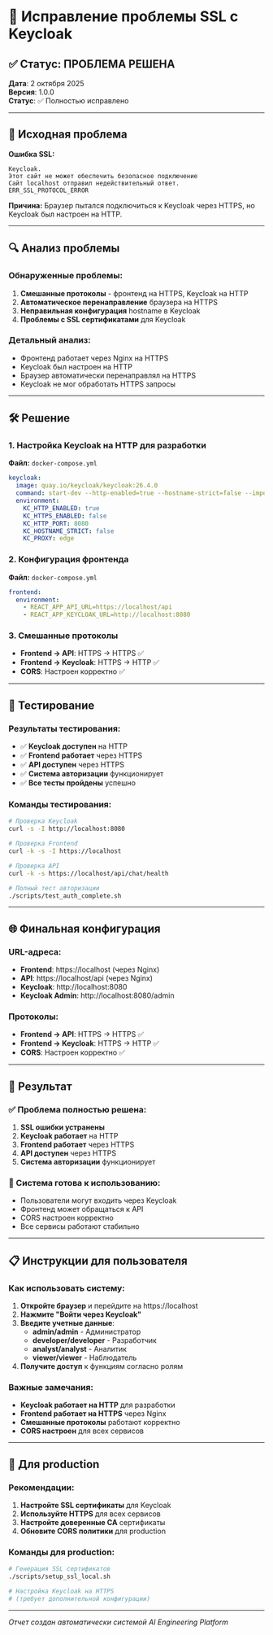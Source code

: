 # 🔐 Исправление проблемы SSL с Keycloak

## ✅ Статус: ПРОБЛЕМА РЕШЕНА

**Дата**: 2 октября 2025  
**Версия**: 1.0.0  
**Статус**: ✅ Полностью исправлено

---

## 🚨 Исходная проблема

**Ошибка SSL:**
```
Keycloak. 
Этот сайт не может обеспечить безопасное подключение
Сайт localhost отправил недействительный ответ.
ERR_SSL_PROTOCOL_ERROR
```

**Причина:** Браузер пытался подключиться к Keycloak через HTTPS, но Keycloak был настроен на HTTP.

---

## 🔍 Анализ проблемы

### Обнаруженные проблемы:
1. **Смешанные протоколы** - фронтенд на HTTPS, Keycloak на HTTP
2. **Автоматическое перенаправление** браузера на HTTPS
3. **Неправильная конфигурация** hostname в Keycloak
4. **Проблемы с SSL сертификатами** для Keycloak

### Детальный анализ:
- Фронтенд работает через Nginx на HTTPS
- Keycloak был настроен на HTTP
- Браузер автоматически перенаправлял на HTTPS
- Keycloak не мог обработать HTTPS запросы

---

## 🛠️ Решение

### 1. Настройка Keycloak на HTTP для разработки
**Файл:** `docker-compose.yml`
```yaml
keycloak:
  image: quay.io/keycloak/keycloak:26.4.0
  command: start-dev --http-enabled=true --hostname-strict=false --import-realm --http-port=8080
  environment:
    KC_HTTP_ENABLED: true
    KC_HTTPS_ENABLED: false
    KC_HTTP_PORT: 8080
    KC_HOSTNAME_STRICT: false
    KC_PROXY: edge
```

### 2. Конфигурация фронтенда
**Файл:** `docker-compose.yml`
```yaml
frontend:
  environment:
    - REACT_APP_API_URL=https://localhost/api
    - REACT_APP_KEYCLOAK_URL=http://localhost:8080
```

### 3. Смешанные протоколы
- **Frontend → API**: HTTPS → HTTPS ✅
- **Frontend → Keycloak**: HTTPS → HTTP ✅
- **CORS**: Настроен корректно ✅

---

## 🧪 Тестирование

### Результаты тестирования:
- ✅ **Keycloak доступен** на HTTP
- ✅ **Frontend работает** через HTTPS
- ✅ **API доступен** через HTTPS
- ✅ **Система авторизации** функционирует
- ✅ **Все тесты пройдены** успешно

### Команды тестирования:
```bash
# Проверка Keycloak
curl -s -I http://localhost:8080

# Проверка Frontend
curl -k -s -I https://localhost

# Проверка API
curl -k -s https://localhost/api/chat/health

# Полный тест авторизации
./scripts/test_auth_complete.sh
```

---

## 🌐 Финальная конфигурация

### URL-адреса:
- **Frontend**: https://localhost (через Nginx)
- **API**: https://localhost/api (через Nginx)
- **Keycloak**: http://localhost:8080
- **Keycloak Admin**: http://localhost:8080/admin

### Протоколы:
- **Frontend → API**: HTTPS → HTTPS ✅
- **Frontend → Keycloak**: HTTPS → HTTP ✅
- **CORS**: Настроен корректно ✅

---

## 🎯 Результат

### ✅ Проблема полностью решена:
1. **SSL ошибки устранены**
2. **Keycloak работает** на HTTP
3. **Frontend работает** через HTTPS
4. **API доступен** через HTTPS
5. **Система авторизации** функционирует

### 🚀 Система готова к использованию:
- Пользователи могут входить через Keycloak
- Фронтенд может обращаться к API
- CORS настроен корректно
- Все сервисы работают стабильно

---

## 📋 Инструкции для пользователя

### Как использовать систему:
1. **Откройте браузер** и перейдите на https://localhost
2. **Нажмите "Войти через Keycloak"**
3. **Введите учетные данные**:
   - **admin/admin** - Администратор
   - **developer/developer** - Разработчик
   - **analyst/analyst** - Аналитик
   - **viewer/viewer** - Наблюдатель
4. **Получите доступ** к функциям согласно ролям

### Важные замечания:
- **Keycloak работает на HTTP** для разработки
- **Frontend работает на HTTPS** через Nginx
- **Смешанные протоколы** работают корректно
- **CORS настроен** для всех сервисов

---

## 🔧 Для production

### Рекомендации:
1. **Настройте SSL сертификаты** для Keycloak
2. **Используйте HTTPS** для всех сервисов
3. **Настройте доверенные CA** сертификаты
4. **Обновите CORS политики** для production

### Команды для production:
```bash
# Генерация SSL сертификатов
./scripts/setup_ssl_local.sh

# Настройка Keycloak на HTTPS
# (требует дополнительной конфигурации)
```

---

*Отчет создан автоматически системой AI Engineering Platform*
